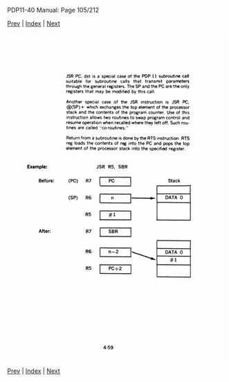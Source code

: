 PDP11-40 Manual: Page 105/212

[Prev](pdp11-40-000104.html) | [Index](index.html) | [Next](pdp11-40-000106.html)

![](pdp11-40-000105.gif)

[Prev](pdp11-40-000104.html) | [Index](index.html) | [Next](pdp11-40-000106.html)

